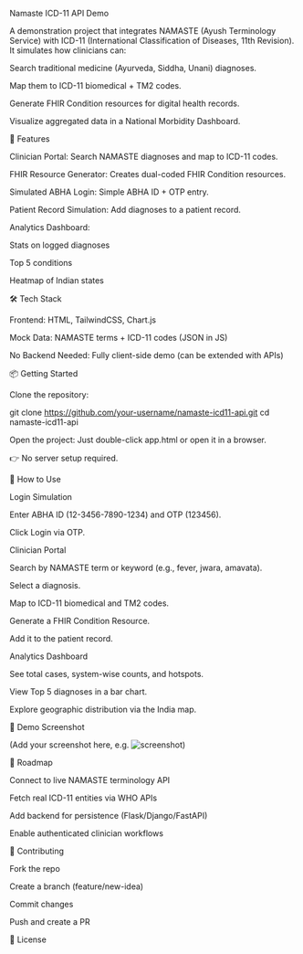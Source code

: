 Namaste ICD-11 API Demo

A demonstration project that integrates NAMASTE (Ayush Terminology Service) with ICD-11 (International Classification of Diseases, 11th Revision).
It simulates how clinicians can:

Search traditional medicine (Ayurveda, Siddha, Unani) diagnoses.

Map them to ICD-11 biomedical + TM2 codes.

Generate FHIR Condition resources for digital health records.

Visualize aggregated data in a National Morbidity Dashboard.

🚀 Features

Clinician Portal: Search NAMASTE diagnoses and map to ICD-11 codes.

FHIR Resource Generator: Creates dual-coded FHIR Condition resources.

Simulated ABHA Login: Simple ABHA ID + OTP entry.

Patient Record Simulation: Add diagnoses to a patient record.

Analytics Dashboard:

Stats on logged diagnoses

Top 5 conditions

Heatmap of Indian states

🛠️ Tech Stack

Frontend: HTML, TailwindCSS, Chart.js

Mock Data: NAMASTE terms + ICD-11 codes (JSON in JS)

No Backend Needed: Fully client-side demo (can be extended with APIs)

📦 Getting Started

Clone the repository:

git clone https://github.com/your-username/namaste-icd11-api.git
cd namaste-icd11-api


Open the project:
Just double-click app.html or open it in a browser.

👉 No server setup required.

📖 How to Use

Login Simulation

Enter ABHA ID (12-3456-7890-1234) and OTP (123456).

Click Login via OTP.

Clinician Portal

Search by NAMASTE term or keyword (e.g., fever, jwara, amavata).

Select a diagnosis.

Map to ICD-11 biomedical and TM2 codes.

Generate a FHIR Condition Resource.

Add it to the patient record.

Analytics Dashboard

See total cases, system-wise counts, and hotspots.

View Top 5 diagnoses in a bar chart.

Explore geographic distribution via the India map.

📌 Demo Screenshot

(Add your screenshot here, e.g. ![screenshot](screenshot.png))

📌 Roadmap

 Connect to live NAMASTE terminology API

 Fetch real ICD-11 entities via WHO APIs

 Add backend for persistence (Flask/Django/FastAPI)

 Enable authenticated clinician workflows

🤝 Contributing

Fork the repo

Create a branch (feature/new-idea)

Commit changes

Push and create a PR

📜 License
